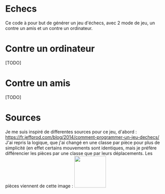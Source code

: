 # Echecs

Ce code à pour but de générer un jeu d'échecs, avec 2 mode de jeu, un contre un amis et un contre un ordinateur.

# Contre un ordinateur 

[TODO]

# Contre un amis

[TODO]


# Sources

Je me suis inspiré de differentes sources pour ce jeu, d'abord : https://fr.jeffprod.com/blog/2014/comment-programmer-un-jeu-dechecs/
J'ai repris la logique, que j'ai changé en une classe par pièce pour plus de simplicité (en effet certains mouvements sont identiques, mais je préfère différencier les pièces par une classe que par leurs déplacements.
Les pièces viennent de cette image : <img src="img/chesspiece.png" height="100" />
